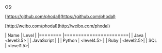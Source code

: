 OS: <icon-windows> <icon-apple> <icon-linux> <icon-android>

<icon-github> [https://github.com/phodal](https://github.com/phodal) 

<icon-weibo> [http://weibo.com/phodal](http://weibo.com/phodal)

| Name         | Level                   |
|========      |=======================|
| Java  | <level3.5>   |
| JavaScript       | <level5>|
| Python   | <level4.5> |
| Ruby       | <level2.5>|
| SQL       | <level1.5>|
